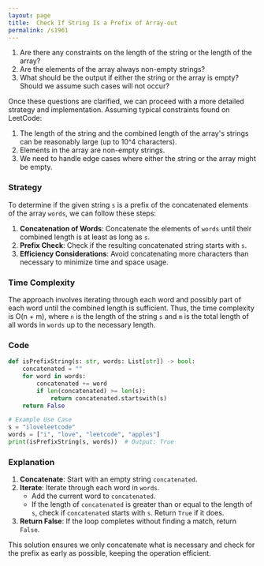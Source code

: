 ```yaml
---
layout: page
title:  Check If String Is a Prefix of Array-out
permalink: /s1961
---
```

1. Are there any constraints on the length of the string or the length of the array?
2. Are the elements of the array always non-empty strings?
3. What should be the output if either the string or the array is empty? Should we assume such cases will not occur?

Once these questions are clarified, we can proceed with a more detailed strategy and implementation. Assuming typical constraints found on LeetCode:

1. The length of the string and the combined length of the array's strings can be reasonably large (up to 10^4 characters).
2. Elements in the array are non-empty strings.
3. We need to handle edge cases where either the string or the array might be empty.

### Strategy
To determine if the given string `s` is a prefix of the concatenated elements of the array `words`, we can follow these steps:

1. **Concatenation of Words**: Concatenate the elements of `words` until their combined length is at least as long as `s`.
2. **Prefix Check**: Check if the resulting concatenated string starts with `s`.
3. **Efficiency Considerations**: Avoid concatenating more characters than necessary to minimize time and space usage.

### Time Complexity
The approach involves iterating through each word and possibly part of each word until the combined length is sufficient. Thus, the time complexity is O(n + m), where `n` is the length of the string `s` and `m` is the total length of all words in `words` up to the necessary length.

### Code

```python
def isPrefixString(s: str, words: List[str]) -> bool:
    concatenated = ""
    for word in words:
        concatenated += word
        if len(concatenated) >= len(s):
            return concatenated.startswith(s)
    return False

# Example Use Case
s = "iloveleetcode"
words = ["i", "love", "leetcode", "apples"]
print(isPrefixString(s, words))  # Output: True
```

### Explanation
1. **Concatenate**: Start with an empty string `concatenated`.
2. **Iterate**: Iterate through each word in `words`.
   - Add the current word to `concatenated`.
   - If the length of `concatenated` is greater than or equal to the length of `s`, check if `concatenated` starts with `s`. Return `True` if it does.
3. **Return False**: If the loop completes without finding a match, return `False`.

This solution ensures we only concatenate what is necessary and check for the prefix as early as possible, keeping the operation efficient.